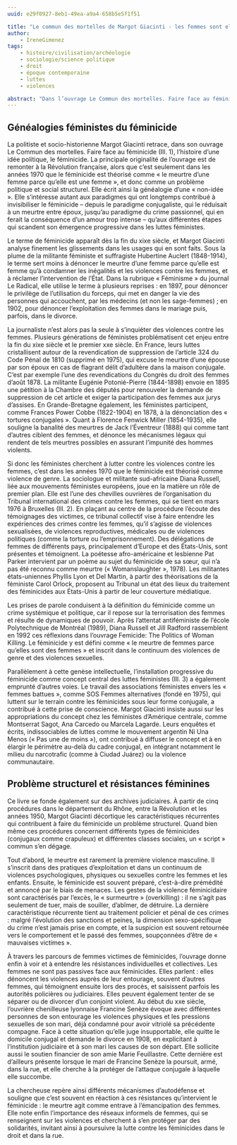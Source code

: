 ```yaml
---
uuid: e29f0927-8eb1-49ea-a9a4-658b5e5f1f51

title: "Le commun des mortelles de Margot Giacinti - les femmes sont elles tuées comme les hommes ? A propos du féminicide"
author: 
    - IreneGimenez
tags:
    - histoire/civilisation/archéologie
    - sociologie/science politique
    - droit
    - époque contemporaine
    - luttes
    - violences

abstract: "Dans l’ouvrage Le Commun des mortelles. Faire face au féminicide (Divergences, 2025), la politiste et socio-historienne Margot Giacinti étudie la genèse de cette idée politique – le meurtre des femmes parce qu’elles sont des femmes – chez les théoriciennes et militantes féministes. Elle ne s’en tient pas à la théorisation et entre également dans la mécanique de ces crimes, sur la longue durée, pour en montrer les dimensions politiques et structurelles."
---
```


## Généalogies féministes du féminicide

La politiste et socio-historienne Margot Giacinti retrace, dans son ouvrage Le Commun des mortelles. Faire face au féminicide (Ill. 1), l’histoire d’une idée politique, le féminicide. La principale originalité de l’ouvrage est de remonter à la Révolution française, alors que c’est seulement dans les années 1970 que le féminicide est théorisé comme « le meurtre d’une femme parce qu’elle est une femme », et donc comme un problème politique et social structurel. Elle écrit ainsi la généalogie d’une « non-idée ». Elle s’intéresse autant aux paradigmes qui ont longtemps contribué à invisibiliser le féminicide – depuis le paradigme conjugaliste, qui le réduisait à un meurtre entre époux, jusqu’au paradigme du crime passionnel, qui en ferait la conséquence d’un amour trop intense – qu’aux différentes étapes qui scandent son émergence progressive dans les luttes féministes. 

Le terme de féminicide apparaît dès la fin du xixe siècle, et Margot Giacinti analyse finement les glissements dans les usages qui en sont faits. Sous la plume de la militante féministe et suffragiste Hubertine Auclert (1848-1914), le terme sert moins à dénoncer le meurtre d’une femme parce qu’elle est femme qu’à condamner les inégalités et les violences contre les femmes, et à réclamer l’intervention de l’État. Dans la rubrique « Féminisme » du journal Le Radical, elle utilise le terme à plusieurs reprises : en 1897, pour dénoncer le privilège de l’utilisation du forceps, qui met en danger la vie des personnes qui accouchent, par les médecins (et non les sage-femmes) ; en 1902, pour dénoncer l’exploitation des femmes dans le mariage puis, parfois, dans le divorce.

La journaliste n’est alors pas la seule à s’inquiéter des violences contre les femmes. Plusieurs générations de féministes problématisent cet enjeu entre la fin du xixe siècle et le premier xxe siècle. En France, leurs luttes cristallisent autour de la revendication de suppression de l’article 324 du Code Pénal de 1810 (supprimé en 1975), qui excuse le meurtre d’une épouse par son époux en cas de flagrant délit d’adultère dans la maison conjugale. C’est par exemple l’une des revendications du Congrès du droit des femmes d’août 1878. La militante Eugénie Potonié-Pierre (1844-1898) envoie en 1895 une pétition à la Chambre des députés pour renouveler la demande de suppression de cet article et exiger la participation des femmes aux jurys d’assises. En Grande-Bretagne également, les féministes participent, comme Frances Power Cobbe (1822-1904) en 1878, à la dénonciation des « tortures conjugales ». Quant à Florence Fenwick Miller (1854-1935), elle souligne la banalité des meurtres de Jack l’Éventreur (1888) qui comme tant d’autres ciblent des femmes, et dénonce les mécanismes légaux qui rendent de tels meurtres possibles en assurant l’impunité des hommes violents. 

Si donc les féministes cherchent à lutter contre les violences contre les femmes, c’est dans les années 1970 que le féminicide est théorisé comme violence de genre. La sociologue et militante sud-africaine Diana Russell, liée aux mouvements féministes européens, joue en la matière un rôle de premier plan. Elle est l’une des chevilles ouvrières de l’organisation du Tribunal international des crimes contre les femmes, qui se tient en mars 1976 à Bruxelles (Ill. 2). En plaçant au centre de la procédure l’écoute des témoignages des victimes, ce tribunal collectif vise à faire entendre les expériences des crimes contre les femmes, qu’il s’agisse de violences sexualisées, de violences reproductives, médicales ou de violences politiques (comme la torture ou l’emprisonnement). Des délégations de femmes de différents pays, principalement d’Europe et des États-Unis, sont présentes et témoignent. La poétesse afro-américaine et lesbienne Pat Parker intervient par un poème au sujet du féminicide de sa sœur, qui n’a pas été reconnu comme meurtre (« Womanslaughter », 1978). Les militantes états-uniennes Phyllis Lyon et Del Martin, à partir des théorisations de la féministe Carol Orlock, proposent au Tribunal un état des lieux du traitement des féminicides aux États-Unis à partir de leur couverture médiatique. 

Les prises de parole conduisent à la définition du féminicide comme un crime systémique et politique, car il repose sur la terrorisation des femmes et résulte de dynamiques de pouvoir. Après l’attentat antiféministe de l’école Polytechnique de Montréal (1989), Diana Russell et Jill Radford rassemblent en 1992 ces réflexions dans l’ouvrage Femicide: The Politics of Woman Killing. Le féminicide y est défini comme « le meurtre de femmes parce qu’elles sont des femmes » et inscrit dans le continuum des violences de genre et des violences sexuelles.

Parallèlement à cette genèse intellectuelle, l’installation progressive du féminicide comme concept central des luttes féministes (Ill. 3) a également emprunté d’autres voies. Le travail des associations féministes envers les « femmes battues », comme SOS Femmes alternatives (fondé en 1975), qui luttent sur le terrain contre les féminicides sous leur forme conjugale, a contribué à cette prise de conscience. Margot Giacinti insiste aussi sur les appropriations du concept chez les féministes d’Amérique centrale, comme Montserrat Sagot, Ana Carcedo ou Marcela Lagarde. Leurs enquêtes et écrits, indissociables de luttes comme le mouvement argentin Ni Una Menos (« Pas une de moins »), ont contribué à diffuser le concept et à en élargir le périmètre au-delà du cadre conjugal, en intégrant notamment le milieu du narcotrafic (comme à Ciudad Juárez) ou la violence communautaire.

## Problème structurel et résistances féminines

Ce livre se fonde également sur des archives judiciaires. À partir de cinq procédures dans le département du Rhône, entre la Révolution et les années 1950, Margot Giacinti décortique les caractéristiques récurrentes qui contribuent à faire du féminicide un problème structurel. Quand bien même ces procédures concernent différents types de féminicides (conjugaux comme crapuleux) et différentes classes sociales, un « script » commun s’en dégage.

Tout d’abord, le meurtre est rarement la première violence masculine. Il s’inscrit dans des pratiques d’exploitation et dans un continuum de violences psychologiques, physiques ou sexuelles contre les femmes et les enfants. Ensuite, le féminicide est souvent préparé, c’est-à-dire prémédité et annoncé par le biais de menaces. Les gestes de la violence féminicidaire sont caractérisés par l’excès, le « surmeurtre » (overkilling) : il ne s’agit pas seulement de tuer, mais de souiller, d’abîmer, de détruire. La dernière caractéristique récurrente tient au traitement policier et pénal de ces crimes : malgré l’évolution des sanctions et peines, la dimension sexo-spécifique du crime n’est jamais prise en compte, et la suspicion est souvent retournée vers le comportement et le passé des femmes, soupçonnées d’être de « mauvaises victimes ».

À travers les parcours de femmes victimes de féminicides, l’ouvrage donne enfin à voir et à entendre les résistances individuelles et collectives. Les femmes ne sont pas passives face aux féminicides. Elles parlent : elles dénoncent les violences auprès de leur entourage, souvent d’autres femmes, qui témoignent ensuite lors des procès, et saisissent parfois les autorités policières ou judiciaires. Elles peuvent également tenter de se séparer ou de divorcer d’un conjoint violent. Au début du xxe siècle, l’ouvrière chenilleuse lyonnaise Francine Senèze évoque avec différentes personnes de son entourage les violences physiques et les pressions sexuelles de son mari, déjà condamné pour avoir vitriolé sa précédente compagne. Face à cette situation qu’elle juge insupportable, elle quitte le domicile conjugal et demande le divorce en 1908, en explicitant à l’institution judiciaire et à son mari les causes de son départ. Elle sollicite aussi le soutien financier de son amie Marie Feuillastre. Cette dernière est d’ailleurs présente lorsque le mari de Francine Senèze la poursuit, armé, dans la rue, et elle cherche à la protéger de l’attaque conjugale à laquelle elle succombe.

La chercheuse repère ainsi différents mécanismes d’autodéfense et souligne que c’est souvent en réaction à ces résistances qu’intervient le féminicide : le meurtre agit comme entrave à l’émancipation des femmes. Elle note enfin l’importance des réseaux informels de femmes, qui se renseignent sur les violences et cherchent à s’en protéger par des solidarités, invitant ainsi à poursuivre la lutte contre les féminicides dans le droit et dans la rue.